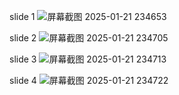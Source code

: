 slide 1
![屏幕截图 2025-01-21 234653](https://github.com/user-attachments/assets/dfaab6ea-d649-427a-bc9a-80c84cd162ef)

slide 2
![屏幕截图 2025-01-21 234705](https://github.com/user-attachments/assets/2d10b8d4-3ea3-458f-a511-326cbbe05400)

slide 3
![屏幕截图 2025-01-21 234713](https://github.com/user-attachments/assets/402b1121-71fc-42c9-9d51-13405cc14436)

slide 4
![屏幕截图 2025-01-21 234722](https://github.com/user-attachments/assets/10a9ff8e-95af-4b62-8221-62f25748c62f)
